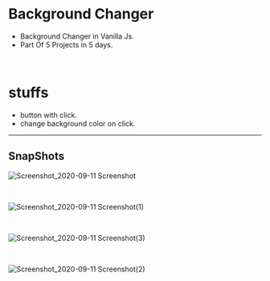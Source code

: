 # Background Changer

- Background Changer in Vanilla Js.
- Part Of 5 Projects in 5 days.

<br>

# stuffs

- button with click.
- change background color on click.

<hr>

## SnapShots

![Screenshot_2020-09-11 Screenshot](https://user-images.githubusercontent.com/51753810/92948923-d4669680-f477-11ea-90a3-83fffb644604.png)

<br>

![Screenshot_2020-09-11 Screenshot(1)](https://user-images.githubusercontent.com/51753810/92948873-b9942200-f477-11ea-9afb-f939f161ceb0.png)

<br>

![Screenshot_2020-09-11 Screenshot(3)](https://user-images.githubusercontent.com/51753810/92949194-4e971b00-f478-11ea-86e7-79afd8677bc0.png)

<br>

![Screenshot_2020-09-11 Screenshot(2)](https://user-images.githubusercontent.com/51753810/92949202-522aa200-f478-11ea-8b51-ee7fb0b9865a.png)
